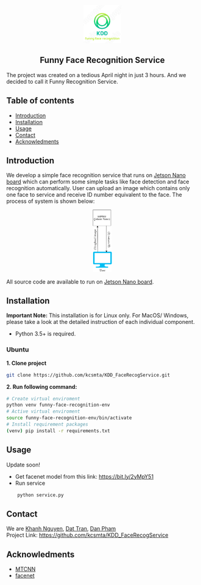 <!-- all comment are written here -->
<!-- Project logo-->
<p align="center">
<a href="https://github.com/kcsmta/KDD_FaceRegcogService">
    <img src="resources/KDD_logo.png" width="100" height="100">
</a>
</p>

<h2 align="center">
    Funny Face Recognition Service
</h2>

The project was created on a tedious April night in just 3 hours. 
And we decided to call it Funny Recognition Service.
<!-- TABLE OF CONTENTS-->
## Table of contents
* [Introduction](#introduction)
* [Installation](#installation)
* [Usage](#usage)
* [Contact](#contact)
* [Acknowledments](#acknowledments)


<!-- INTRODUCTION -->
## Introduction
We develop a simple face recognition service that runs on [Jetson Nano board](https://developer.nvidia.com/embedded/jetson-nano-developer-kit) 
which can perform some simple tasks like  face detection and face recognition automatically. User can upload an image 
which contains only one face to service and receive ID number equivalent to the face.
The process of system is shown below:
<p align="center">
    <img src="resources/KDD_system.png" height="10%" width="10%">
</p>

All source code are available to run on 
[Jetson Nano board](https://developer.nvidia.com/embedded/jetson-nano-developer-kit).


<!-- INSTALLATION -->
## Installation
**Important Note:**  This installation is for Linux only. For MacOS/ Windows, please take a look at the detailed instruction of each individual component.
* Python 3.5+ is required.

<h3>Ubuntu</h3>

**1. Clone project**

```sh
git clone https://github.com/kcsmta/KDD_FaceRecogService.git
```

**2. Run following command:**

```sh
# Create virtual enviroment
python venv funny-face-recognition-env
# Active virtual enviroment
source funny-face-recognition-env/bin/activate
# Install requirement packages
(venv) pip install -r requirements.txt
```

<!-- USAGE -->
## Usage
Update soon!
* Get facenet model from this link: https://bit.ly/2yMpY51  
* Run service

```sh
    python service.py
```


<!--CONTACT -->
## Contact
We are [Khanh Nguyen](https://www.facebook.com/khanh.nguyen.98229), 
  [Dat Tran](https://www.facebook.com/SoKool.HandSome.97),
  [Dan Pham](https://www.facebook.com/Pham.Dan.cntt2)\
Project Link: https://github.com/kcsmta/KDD_FaceRecogService   
<!-- ACKNOWLEDMENTS-->
## Acknowledments
* [MTCNN]()
* [facenet]()
